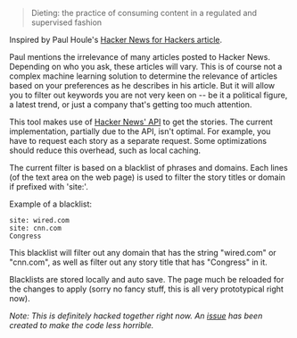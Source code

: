 > Dieting: the practice of consuming content in a regulated and supervised fashion

Inspired by Paul Houle's [Hacker News for Hackers
article](http://ontology2.com/essays/HackerNewsForHackers/).

Paul mentions the irrelevance of many articles posted to Hacker News. Depending on who
you ask, these articles will vary. This is of course not a complex machine learning
solution to determine the relevance of articles based on your preferences as he describes
in his article. But it will allow you to filter out keywords you are not very keen on --
be it a political figure, a latest trend, or just a company that's getting too
much attention.

This tool makes use of [Hacker News' API](https://github.com/HackerNews/API) to get the
stories. The current implementation, partially due to the API, isn't optimal. For
example, you have to request each story as a separate request. Some optimizations should
reduce this overhead, such as local caching.

The current filter is based on a blacklist of phrases and domains. Each lines (of the
text area on the web page) is used to filter the story titles or domain if prefixed with
'site:'.

Example of a blacklist:

```
site: wired.com
site: cnn.com
Congress
```

This blacklist will filter out any domain that has the string "wired.com" or "cnn.com",
as well as filter out any story title that has "Congress" in it.

Blacklists are stored locally and auto save. The page much be reloaded for the changes to
apply (sorry no fancy stuff, this is all very prototypical right now).

*Note: This is definitely hacked together right now. An
[issue](https://github.com/francium/hn-diet/issues/2) has been created to make the code
less horrible.*
